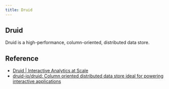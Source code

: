 ```yaml
---
title: Druid
---
```


## Druid
Druid is a high-performance, column-oriented, distributed data store.


## Reference
* [Druid \| Interactive Analytics at Scale](http://druid.io/)
* [druid\-io/druid: Column oriented distributed data store ideal for powering interactive applications](https://github.com/druid-io/druid/)
